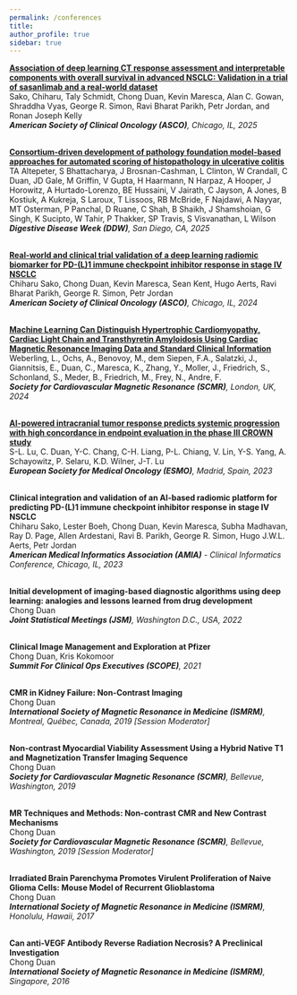 ```yaml
---
permalink: /conferences
title: 
author_profile: true
sidebar: true
---
```

**[Association of deep learning CT response assessment and interpretable components with overall survival in advanced NSCLC: Validation in a trial of sasanlimab and a real-world dataset](https://ascopubs.org/doi/abs/10.1200/JCO.2025.43.16_suppl.1559)**  
Sako, Chiharu, Taly Schmidt, Chong Duan, Kevin Maresca, Alan C. Gowan, Shraddha Vyas, George R. Simon, Ravi Bharat Parikh, Petr Jordan, and Ronan Joseph Kelly     
_**American Society of Clinical Oncology (ASCO)**, Chicago, IL, 2025_
<br />
<br />

**[Consortium-driven development of pathology foundation model-based approaches for automated scoring of histopathology in ulcerative colitis](https://www.sciencedirect.com/science/article/pii/S0016508525029658)**  
TA Altepeter, S Bhattacharya, J Brosnan-Cashman, L Clinton, W Crandall, C Duan, JD Gale, M Griffin, V Gupta, H Haarmann, N Harpaz, A Hooper, J Horowitz, A Hurtado-Lorenzo, BE Hussaini, V Jairath, C Jayson, A Jones, B Kostiuk, A Kukreja, S Laroux, T Lissoos, RB McBride, F Najdawi, A Nayyar, MT Osterman, P Panchal, D Ruane, C Shah, B Shaikh, J Shamshoian, G Singh, K Sucipto, W Tahir, P Thakker, SP Travis, S Visvanathan, L Wilson     
_**Digestive Disease Week (DDW)**, San Diego, CA, 2025_
<br />
<br />

**[Real-world and clinical trial validation of a deep learning radiomic biomarker for PD-(L)1 immune checkpoint inhibitor response in stage IV NSCLC](https://ascopubs.org/doi/10.1200/JCO.2024.42.16_suppl.102)**  
Chiharu Sako, Chong Duan, Kevin Maresca, Sean Kent, Hugo Aerts, Ravi Bharat Parikh, George R. Simon, Petr Jordan     
_**American Society of Clinical Oncology (ASCO)**, Chicago, IL, 2024_
<br />
<br />

**[Machine Learning Can Distinguish Hypertrophic Cardiomyopathy, Cardiac Light Chain and Transthyretin Amyloidosis Using Cardiac Magnetic Resonance Imaging Data and Standard Clinical Information](https://doi.org/10.1016/j.jocmr.2024.100166)**  
Weberling, L., Ochs, A., Benovoy, M., dem Siepen, F.A., Salatzki, J., Giannitsis, E., Duan, C., Maresca, K., Zhang, Y., Moller, J., Friedrich, S., Schonland, S., Meder, B., Friedrich, M., Frey, N., Andre, F.     
_**Society for Cardiovascular Magnetic Resonance (SCMR)**, London, UK, 2024_
<br />
<br />

**[AI-powered intracranial tumor response predicts systemic progression with high concordance in endpoint evaluation in the phase III CROWN study](https://doi.org/10.1016/j.annonc.2023.09.2452)**  
S-L. Lu, C. Duan, Y-C. Chang, C-H. Liang, P-L. Chiang, V. Lin, Y-S. Yang, A. Schayowitz, P. Selaru, K.D. Wilner, J-T. Lu   
_**European Society for Medical Oncology (ESMO)**, Madrid, Spain, 2023_
<br />
<br />

**Clinical integration and validation of an AI-based radiomic platform for predicting PD-(L)1 immune checkpoint inhibitor response in stage IV NSCLC**  
Chiharu Sako, Lester Boeh, Chong Duan, Kevin Maresca, Subha Madhavan, Ray D. Page, Allen Ardestani, Ravi B. Parikh, George R. Simon, Hugo J.W.L. Aerts, Petr Jordan  
_**American Medical Informatics Association (AMIA)** - Clinical Informatics Conference, Chicago, IL, 2023_
<br />
<br />

**Initial development of imaging-based diagnostic algorithms using deep learning: analogies and lessons learned from drug development**  
Chong Duan  
_**Joint Statistical Meetings (JSM)**, Washington D.C., USA, 2022_
<br />
<br />

**Clinical Image Management and Exploration at Pfizer**  
Chong Duan, Kris Kokomoor  
_**Summit For Clinical Ops Executives (SCOPE)**, 2021_
<br />
<br />

**CMR in Kidney Failure: Non-Contrast Imaging**  
Chong Duan  
_**International Society of Magnetic Resonance in Medicine (ISMRM)**, Montreal, Québec, Canada, 2019 [Session Moderator]_
<br />
<br />

**Non-contrast Myocardial Viability Assessment Using a Hybrid Native T1 and Magnetization Transfer Imaging Sequence**  
Chong Duan  
_**Society for Cardiovascular Magnetic Resonance (SCMR)**, Bellevue, Washington, 2019_
<br />
<br />

**MR Techniques and Methods: Non-contrast CMR and New Contrast Mechanisms**  
Chong Duan  
_**Society for Cardiovascular Magnetic Resonance (SCMR)**, Bellevue, Washington, 2019 [Session Moderator]_ 
<br />
<br />

**Irradiated Brain Parenchyma Promotes Virulent Proliferation of Naive Glioma Cells: Mouse Model of Recurrent Glioblastoma**  
Chong Duan  
_**International Society of Magnetic Resonance in Medicine (ISMRM)**, Honolulu, Hawaii, 2017_
<br />
<br />

**Can anti-VEGF Antibody Reverse Radiation Necrosis? A Preclinical Investigation**  
Chong Duan  
_**International Society of Magnetic Resonance in Medicine (ISMRM)**, Singapore, 2016_
<br />
<br />